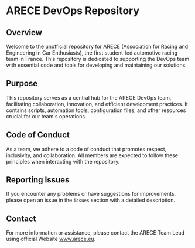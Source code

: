 # ARECE DevOps Repository

## Overview
Welcome to the unofficial repository for ARECE (Association for Racing and Engineering in Car Enthusiasts), the first student-led automotive racing team in France. This repository is dedicated to supporting the DevOps team with essential code and tools for developing and maintaining our solutions.

## Purpose
This repository serves as a central hub for the ARECE DevOps team, facilitating collaboration, innovation, and efficient development practices. It contains scripts, automation tools, configuration files, and other resources crucial for our team's operations.


## Code of Conduct
As a team, we adhere to a code of conduct that promotes respect, inclusivity, and collaboration. All members are expected to follow these principles when interacting with the repository.

## Reporting Issues
If you encounter any problems or have suggestions for improvements, please open an issue in the `issues` section with a detailed description.

## Contact
For more information or assistance, please contact the ARECE Team Lead using official Website www.arece.eu.

